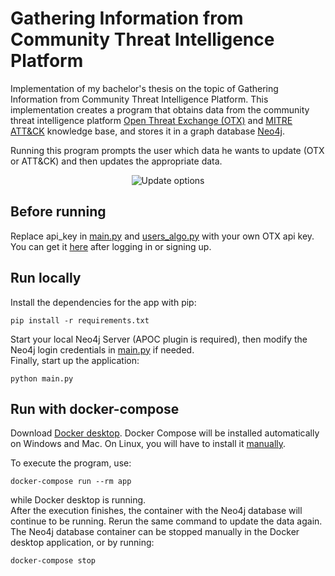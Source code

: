 # Gathering Information from Community Threat Intelligence Platform


Implementation of my bachelor's thesis on the topic of Gathering Information from Community Threat Intelligence Platform. 
This implementation creates a program that obtains data from the community threat intelligence platform [Open Threat Exchange (OTX)](https://otx.alienvault.com/) 
and [MITRE ATT&CK](https://attack.mitre.org/) knowledge base, and  stores it in a graph database [Neo4j](https://neo4j.com/).

Running this program prompts the user which data he wants to update (OTX or ATT&CK) and then updates the appropriate data.

<p align="center">
  <img src="https://i.imgur.com/kd1yNCa.png" alt="Update options"/>
</p>

## Before running

Replace api_key in [main.py](https://gitlab.fi.muni.cz/xbezek2/bachelor-thesis-implementation/-/blob/master/main.py) and [users_algo.py](https://gitlab.fi.muni.cz/xbezek2/bachelor-thesis-implementation/-/blob/master/users_algo.py) with your own OTX api key. You can get it [here](https://otx.alienvault.com/api) after logging in or signing up.

## Run locally

Install the dependencies for the app with pip:

```
pip install -r requirements.txt
```

Start your local Neo4j Server (APOC plugin is required), then modify the Neo4j login credentials in [main.py](https://gitlab.fi.muni.cz/xbezek2/bachelor-thesis-implementation/-/blob/master/main.py) if needed. <br />
Finally, start up the application: 

```
python main.py
```

## Run with docker-compose

Download [Docker desktop](https://www.docker.com/products/docker-desktop). Docker Compose will be installed automatically on Windows and Mac. On Linux, you will have to install it [manually](https://docs.docker.com/compose/install/#install-compose). <br />

To execute the program, use: 
```
docker-compose run --rm app
```
while Docker desktop is running. <br />
After the execution finishes, the container with the Neo4j database will continue to be running. Rerun the same command to update the data again. The Neo4j database container can be stopped manually in the Docker desktop application, or by running:
```
docker-compose stop
```

